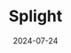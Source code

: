 ---  
layout: startup_page  
title: "Splight"  
id: "splight.com"  
permalink: "/splightsplight.com07242024/"  
website: "https://www.splight.com/"  
funding_round: "Seed"  
funding_amount: "$12M"  
investors: "noa (formerly A/O), EDP Ventures, Elewit, Draper Cygnus, Draper B1, Ascent Energy Ventures, Fen Ventures, Reaction Global, Barn Investments, UC Berkeley Foundation"  
about: "Splight is an AI startup developing technology for advanced grid operations that uses inverter-based resources to reduce grid congestion and unlock clean energy capacity. Its AI-based solutions significantly reduce energy curtailment and accelerate the connection of renewable energy sources. This improves grid reliability and efficiency."  
markets: "AI, Clean Energy, Grid Operations, Technology, Information and Internet, Alternative Energy Equipment, CleanTech, Artificial Intelligence & Machine Learning"  
hq: "San Mateo, California, United States"  
founded_year: "2020"  
linkedin: "https://www.linkedin.com/company/splight"  
twitter: "https://twitter.com/splight_ai"  
instagram: ""  
facebook: "https://www.facebook.com/splightai"  
crunchbase: "https://www.crunchbase.com/organization/splight"  
pitchbook: "https://pitchbook.com/profiles/company/507352-06"  

date_display: "24-Jul-2024"  
date: "2024-07-24"

# SEO Optimization  
meta_title: "Splight - Seed Funding ($12M)"  
meta_description: "Splight, Splight is an AI startup developing technology for advanced grid operations that uses inverter-based resources to reduce grid congestion and unlock cl..."  
meta_keywords: "Splight, AI, Clean Energy, Grid Operations, Technology, Information and Internet, Alternative Energy Equipment, CleanTech, Artificial Intelligence & Machine Learning, Seed funding"  
canonical_url: "https://startup.projectstartups.com/splightsplight.com07242024/"  
---